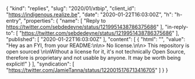 {
  "kind": "replies",
  "slug": "2020/01/xtbip",
  "client_id": "https://indigenous.realize.be",
  "date": "2020-01-22T16:03:00Z",
  "h": "h-entry",
  "properties": {
    "name": [
      "Reply to https://twitter.com/sebdedeyne/status/1219951438786375686"
    ],
    "in-reply-to": [
      "https://twitter.com/sebdedeyne/status/1219951438786375686"
    ],
    "published": [
      "2020-01-22T16:03:00Z"
    ],
    "content": [
      {
        "html": "",
        "value": "Hey as an FYI, from your README:\n\n> No license.\n\n> This repository is open sourced \n\nWithout a license for it, it's not technically Open Source, therefore is proprietary and not usable by anyone. It may be worth being explicit!"
      }
    ],
    "syndication": [
      "https://twitter.com/JamieTanna/status/1220015176713416705"
    ]
  }
}
